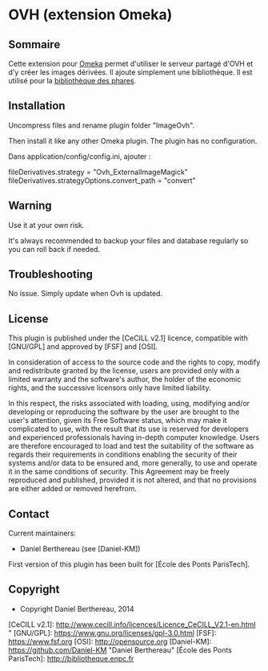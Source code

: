 OVH (extension Omeka)
=====================


Sommaire
-------

Cette extension pour [Omeka] permet d'utiliser le serveur partagé d'OVH et d'y
créer les images dérivées. Il ajoute simplement une bibliothèque. Il est utilisé
pour la [bibliothèque des phares].


Installation
------------

Uncompress files and rename plugin folder "ImageOvh".

Then install it like any other Omeka plugin. The plugin has no configuration.

Dans application/config/config.ini, ajouter :

fileDerivatives.strategy = "Ovh_ExternalImageMagick"
fileDerivatives.strategyOptions.convert_path = "convert"


Warning
-------

Use it at your own risk.

It's always recommended to backup your files and database regularly so you can
roll back if needed.


Troubleshooting
---------------

No issue. Simply update when Ovh is updated.


License
-------

This plugin is published under the [CeCILL v2.1] licence, compatible with
[GNU/GPL] and approved by [FSF] and [OSI].

In consideration of access to the source code and the rights to copy, modify and
redistribute granted by the license, users are provided only with a limited
warranty and the software's author, the holder of the economic rights, and the
successive licensors only have limited liability.

In this respect, the risks associated with loading, using, modifying and/or
developing or reproducing the software by the user are brought to the user's
attention, given its Free Software status, which may make it complicated to use,
with the result that its use is reserved for developers and experienced
professionals having in-depth computer knowledge. Users are therefore encouraged
to load and test the suitability of the software as regards their requirements
in conditions enabling the security of their systems and/or data to be ensured
and, more generally, to use and operate it in the same conditions of security.
This Agreement may be freely reproduced and published, provided it is not
altered, and that no provisions are either added or removed herefrom.


Contact
-------

Current maintainers:

* Daniel Berthereau (see [Daniel-KM])

First version of this plugin has been built for [École des Ponts ParisTech].


Copyright
---------

* Copyright Daniel Berthereau, 2014


[Omeka]: https://omeka.org "Omeka.org"
[bibliothèque des phares]: http://bibliothequedesphares.fr
[CeCILL v2.1]: http://www.cecill.info/licences/Licence_CeCILL_V2.1-en.html "
[GNU/GPL]: https://www.gnu.org/licenses/gpl-3.0.html
[FSF]: https://www.fsf.org
[OSI]: http://opensource.org
[Daniel-KM]: https://github.com/Daniel-KM "Daniel Berthereau"
[École des Ponts ParisTech]: http://bibliotheque.enpc.fr
